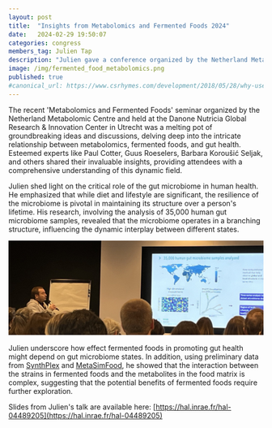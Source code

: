```yaml
---
layout: post
title:  "Insights from Metabolomics and Fermented Foods 2024"
date:   2024-02-29 19:50:07
categories: congress
members_tag: Julien Tap
description: "Julien gave a conference organized by the Netherland Metabolomics Centre"
image: /img/fermented_food_metabolomics.png
published: true
#canonical_url: https://www.csrhymes.com/development/2018/05/28/why-use-a-static-site-generator.html
---
```



The recent 'Metabolomics and Fermented Foods' seminar organized by the Netherland Metabolomic Centre and held at the Danone Nutricia Global Research & Innovation Center in Utrecht was a melting pot of groundbreaking ideas and discussions, delving deep into the intricate relationship between metabolomics, fermented foods, and gut health. Esteemed experts like Paul Cotter, Guus Roeselers, Barbara Koroušić Seljak, and others shared their invaluable insights, providing attendees with a comprehensive understanding of this dynamic field.


Julien shed light on the critical role of the gut microbiome in human health. He emphasized that while diet and lifestyle are significant, the resilience of the microbiome is pivotal in maintaining its structure over a person's lifetime. His research, involving the analysis of 35,000 human gut microbiome samples, revealed that the microbiome operates in a branching structure, influencing the dynamic interplay between different states.

![](/img/julien_tap_metabolomics_fermented_foods_utrecht.jfif)

Julien underscore how effect fermented foods in promoting gut health might depend on gut microbiome states. In addition, using preliminary data from [SynthPlex](/project/synthplex/) and [MetaSimFood](/project/metasimfood/), he showed that the interaction between the strains in fermented foods and the metabolites in the food matrix is complex, suggesting that the potential benefits of fermented foods require further exploration.

Slides from Julien's talk are available here: [https://hal.inrae.fr/hal-04489205](https://hal.inrae.fr/hal-04489205)


[^1]: Julien Tap, Franck Lejzerowicz, Aurélie Cotillard, Matthieu Pichaud, Daniel Mcdonald, et al.. Global branches and local states of the human gut microbiome define associations with environmental and intrinsic factors. Nature Communications, 2023, 14 (1), pp. 3310. 10.1038/s41467-023-38558-7 [hal-04159501](https://hal.inrae.fr/hal-04159501)
